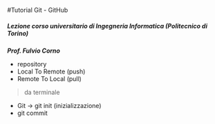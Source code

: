 #Tutorial Git - GitHub

##### Lezione corso universitario di Ingegneria Informatica (Politecnico di Torino)

***Prof. Fulvio Corno***
 * repository
 * Local To Remote (push)
 * Remote To Local (pull)

> da terminale
   
   - Git -> git init (inizializzazione)
   - git commit 
